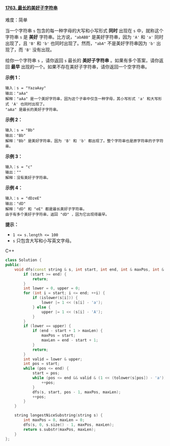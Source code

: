 #### [1763. 最长的美好子字符串](https://leetcode-cn.com/problems/longest-nice-substring/)

难度：简单

当一个字符串 `s` 包含的每一种字母的大写和小写形式 **同时** 出现在 `s` 中，就称这个字符串 `s` 是 **美好** 字符串。比方说，`"abABB"` 是美好字符串，因为 `'A'` 和 `'a'` 同时出现了，且 `'B'` 和 `'b'` 也同时出现了。然而，`"abA"` 不是美好字符串因为 `'b'` 出现了，而 `'B'` 没有出现。

给你一个字符串 `s` ，请你返回 `s` 最长的 **美好子字符串** 。如果有多个答案，请你返回 **最早** 出现的一个。如果不存在美好子字符串，请你返回一个空字符串。

 

**示例 1：**

```
输入：s = "YazaAay"
输出："aAa"
解释："aAa" 是一个美好字符串，因为这个子串中仅含一种字母，其小写形式 'a' 和大写形式 'A' 也同时出现了。
"aAa" 是最长的美好子字符串。
```

**示例 2：**

```
输入：s = "Bb"
输出："Bb"
解释："Bb" 是美好字符串，因为 'B' 和 'b' 都出现了。整个字符串也是原字符串的子字符串。
```

**示例 3：**

```
输入：s = "c"
输出：""
解释：没有美好子字符串。
```

**示例 4：**

```
输入：s = "dDzeE"
输出："dD"
解释："dD" 和 "eE" 都是最长美好子字符串。
由于有多个美好子字符串，返回 "dD" ，因为它出现得最早。
```

 

**提示：**

- `1 <= s.length <= 100`
- `s` 只包含大写和小写英文字母。



C++

```c++
class Solution {
public:
    void dfs(const string & s, int start, int end, int & maxPos, int & maxLen) {
        if (start >= end) {
            return;
        }
        int lower = 0, upper = 0;
        for (int i = start; i <= end; ++i) {
            if (islower(s[i])) {
                lower |= 1 << (s[i] - 'a');
            } else {
                upper |= 1 << (s[i] - 'A');
            }
        }
        if (lower == upper) {
            if (end - start + 1 > maxLen) {
                maxPos = start;
                maxLen = end - start + 1;
            }
            return;
        } 
        int valid = lower & upper;
        int pos = start;
        while (pos <= end) {
            start = pos;
            while (pos <= end && valid & (1 << (tolower(s[pos]) - 'a'))) {
                ++pos;
            }
            dfs(s, start, pos - 1, maxPos, maxLen);
            ++pos;
        }
    }

    string longestNiceSubstring(string s) {
        int maxPos = 0, maxLen = 0;
        dfs(s, 0, s.size() - 1, maxPos, maxLen);
        return s.substr(maxPos, maxLen);
    }
};
```

